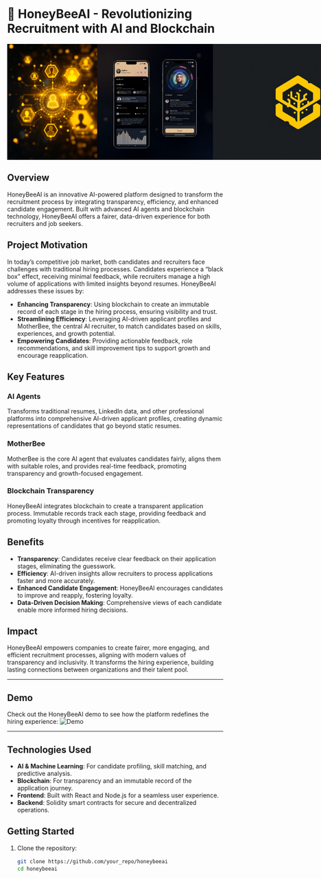 # 🐝 HoneyBeeAI - Revolutionizing Recruitment with AI and Blockchain
<div style="display: flex; justify-content: space-around;">
  <img src="/images/honeybee6.jpg" alt="honeybee" width="270" height="270">
  <img src="/images/honeybee.jpg" alt="demo" width="300" height="270">
  <img src="/images/honeybees.jpg" alt="demo2" width="400" height="270">
</div>

## Overview

HoneyBeeAI is an innovative AI-powered platform designed to transform the recruitment process by integrating transparency, efficiency, and enhanced candidate engagement. Built with advanced AI agents and blockchain technology, HoneyBeeAI offers a fairer, data-driven experience for both recruiters and job seekers.

## Project Motivation

In today’s competitive job market, both candidates and recruiters face challenges with traditional hiring processes. Candidates experience a “black box” effect, receiving minimal feedback, while recruiters manage a high volume of applications with limited insights beyond resumes. HoneyBeeAI addresses these issues by:

- **Enhancing Transparency**: Using blockchain to create an immutable record of each stage in the hiring process, ensuring visibility and trust.
- **Streamlining Efficiency**: Leveraging AI-driven applicant profiles and MotherBee, the central AI recruiter, to match candidates based on skills, experiences, and growth potential.
- **Empowering Candidates**: Providing actionable feedback, role recommendations, and skill improvement tips to support growth and encourage reapplication.

## Key Features

### AI Agents
Transforms traditional resumes, LinkedIn data, and other professional platforms into comprehensive AI-driven applicant profiles, creating dynamic representations of candidates that go beyond static resumes.

### MotherBee
MotherBee is the core AI agent that evaluates candidates fairly, aligns them with suitable roles, and provides real-time feedback, promoting transparency and growth-focused engagement.

### Blockchain Transparency
HoneyBeeAI integrates blockchain to create a transparent application process. Immutable records track each stage, providing feedback and promoting loyalty through incentives for reapplication.

## Benefits

- **Transparency**: Candidates receive clear feedback on their application stages, eliminating the guesswork.
- **Efficiency**: AI-driven insights allow recruiters to process applications faster and more accurately.
- **Enhanced Candidate Engagement**: HoneyBeeAI encourages candidates to improve and reapply, fostering loyalty.
- **Data-Driven Decision Making**: Comprehensive views of each candidate enable more informed hiring decisions.

## Impact

HoneyBeeAI empowers companies to create fairer, more engaging, and efficient recruitment processes, aligning with modern values of transparency and inclusivity. It transforms the hiring experience, building lasting connections between organizations and their talent pool.

---

## Demo

Check out the HoneyBeeAI demo to see how the platform redefines the hiring experience: ![Demo](path/to/demo.png)

---

## Technologies Used

- **AI & Machine Learning**: For candidate profiling, skill matching, and predictive analysis.
- **Blockchain**: For transparency and an immutable record of the application journey.
- **Frontend**: Built with React and Node.js for a seamless user experience.
- **Backend**: Solidity smart contracts for secure and decentralized operations.

## Getting Started

1. Clone the repository:
   ```bash
   git clone https://github.com/your_repo/honeybeeai
   cd honeybeeai
